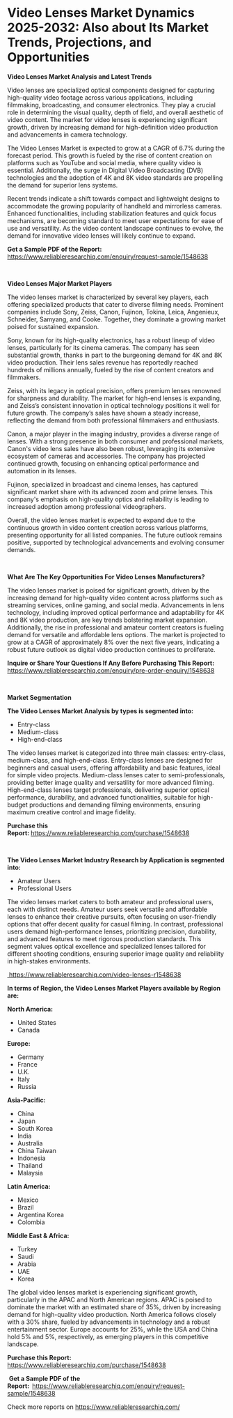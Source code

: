 <p><h1>Video Lenses Market Dynamics 2025-2032: Also about Its Market Trends, Projections, and Opportunities</h1></p><p><strong>Video Lenses Market Analysis and Latest Trends</strong></p>
<p><p>Video lenses are specialized optical components designed for capturing high-quality video footage across various applications, including filmmaking, broadcasting, and consumer electronics. They play a crucial role in determining the visual quality, depth of field, and overall aesthetic of video content. The market for video lenses is experiencing significant growth, driven by increasing demand for high-definition video production and advancements in camera technology.</p><p>The Video Lenses Market is expected to grow at a CAGR of 6.7% during the forecast period. This growth is fueled by the rise of content creation on platforms such as YouTube and social media, where quality video is essential. Additionally, the surge in Digital Video Broadcasting (DVB) technologies and the adoption of 4K and 8K video standards are propelling the demand for superior lens systems.</p><p>Recent trends indicate a shift towards compact and lightweight designs to accommodate the growing popularity of handheld and mirrorless cameras. Enhanced functionalities, including stabilization features and quick focus mechanisms, are becoming standard to meet user expectations for ease of use and versatility. As the video content landscape continues to evolve, the demand for innovative video lenses will likely continue to expand.</p></p>
<p><strong>Get a Sample PDF of the Report:&nbsp;</strong> <a href="https://www.reliableresearchiq.com/enquiry/request-sample/1548638?utm_campaign=3130&utm_medium=2&utm_source=Github&utm_content=ia&utm_term=05042025&utm_id=video-lenses">https://www.reliableresearchiq.com/enquiry/request-sample/1548638</a></p>
<p>&nbsp;</p>
<p><strong>Video Lenses Major Market Players</strong></p>
<p><p>The video lenses market is characterized by several key players, each offering specialized products that cater to diverse filming needs. Prominent companies include Sony, Zeiss, Canon, Fujinon, Tokina, Leica, Angenieux, Schneider, Samyang, and Cooke. Together, they dominate a growing market poised for sustained expansion.</p><p>Sony, known for its high-quality electronics, has a robust lineup of video lenses, particularly for its cinema cameras. The company has seen substantial growth, thanks in part to the burgeoning demand for 4K and 8K video production. Their lens sales revenue has reportedly reached hundreds of millions annually, fueled by the rise of content creators and filmmakers.</p><p>Zeiss, with its legacy in optical precision, offers premium lenses renowned for sharpness and durability. The market for high-end lenses is expanding, and Zeiss’s consistent innovation in optical technology positions it well for future growth. The company’s sales have shown a steady increase, reflecting the demand from both professional filmmakers and enthusiasts.</p><p>Canon, a major player in the imaging industry, provides a diverse range of lenses. With a strong presence in both consumer and professional markets, Canon's video lens sales have also been robust, leveraging its extensive ecosystem of cameras and accessories. The company has projected continued growth, focusing on enhancing optical performance and automation in its lenses.</p><p>Fujinon, specialized in broadcast and cinema lenses, has captured significant market share with its advanced zoom and prime lenses. This company's emphasis on high-quality optics and reliability is leading to increased adoption among professional videographers. </p><p>Overall, the video lenses market is expected to expand due to the continuous growth in video content creation across various platforms, presenting opportunity for all listed companies. The future outlook remains positive, supported by technological advancements and evolving consumer demands.</p></p>
<p>&nbsp;</p>
<p><strong>What Are The Key Opportunities For Video Lenses Manufacturers?</strong></p>
<p><p>The video lenses market is poised for significant growth, driven by the increasing demand for high-quality video content across platforms such as streaming services, online gaming, and social media. Advancements in lens technology, including improved optical performance and adaptability for 4K and 8K video production, are key trends bolstering market expansion. Additionally, the rise in professional and amateur content creators is fueling demand for versatile and affordable lens options. The market is projected to grow at a CAGR of approximately 8% over the next five years, indicating a robust future outlook as digital video production continues to proliferate.</p></p>
<p><strong>Inquire or Share Your Questions If Any Before Purchasing This Report:</strong> <a href="https://www.reliableresearchiq.com/enquiry/pre-order-enquiry/1548638?utm_campaign=3130&utm_medium=2&utm_source=Github&utm_content=ia&utm_term=05042025&utm_id=video-lenses">https://www.reliableresearchiq.com/enquiry/pre-order-enquiry/1548638</a></p>
<p>&nbsp;</p>
<p><strong>Market Segmentation</strong></p>
<p><strong>The Video Lenses Market Analysis by types is segmented into:</strong></p>
<p><ul><li>Entry-class</li><li>Medium-class</li><li>High-end-class</li></ul></p>
<p><p>The video lenses market is categorized into three main classes: entry-class, medium-class, and high-end-class. Entry-class lenses are designed for beginners and casual users, offering affordability and basic features, ideal for simple video projects. Medium-class lenses cater to semi-professionals, providing better image quality and versatility for more advanced filming. High-end-class lenses target professionals, delivering superior optical performance, durability, and advanced functionalities, suitable for high-budget productions and demanding filming environments, ensuring maximum creative control and image fidelity.</p></p>
<p><strong>Purchase this Report:&nbsp;</strong><a href="https://www.reliableresearchiq.com/purchase/1548638?utm_campaign=3130&utm_medium=2&utm_source=Github&utm_content=ia&utm_term=05042025&utm_id=video-lenses">https://www.reliableresearchiq.com/purchase/1548638</a></p>
<p>&nbsp;</p>
<p><strong>The Video Lenses Market Industry Research by Application is segmented into:</strong></p>
<p><ul><li>Amateur Users</li><li>Professional Users</li></ul></p>
<p><p>The video lenses market caters to both amateur and professional users, each with distinct needs. Amateur users seek versatile and affordable lenses to enhance their creative pursuits, often focusing on user-friendly options that offer decent quality for casual filming. In contrast, professional users demand high-performance lenses, prioritizing precision, durability, and advanced features to meet rigorous production standards. This segment values optical excellence and specialized lenses tailored for different shooting conditions, ensuring superior image quality and reliability in high-stakes environments.</p></p>
<p><a href="https://www.reliableresearchiq.com/video-lenses-r1548638?utm_campaign=3130&utm_medium=2&utm_source=Github&utm_content=ia&utm_term=05042025&utm_id=video-lenses">&nbsp;https://www.reliableresearchiq.com/video-lenses-r1548638</a></p>
<p><strong>In terms of Region, the Video Lenses Market Players available by Region are:</strong></p>
<p>
    <p> <strong> North America: </strong>
        <ul>
            <li>United States</li>
            <li>Canada</li>
        </ul>
        </p> 
    <p> <strong> Europe: </strong>
        <ul>
            <li>Germany</li>
            <li>France</li>
            <li>U.K.</li>
            <li>Italy</li>
            <li>Russia</li>
        </ul>
        </p> 
    <p> <strong> Asia-Pacific: </strong>
        <ul>
            <li>China</li>
            <li>Japan</li>
            <li>South Korea</li>
            <li>India</li>
            <li>Australia</li>
            <li>China Taiwan</li>
            <li>Indonesia</li>
            <li>Thailand</li>
            <li>Malaysia</li>
        </ul>
        </p> 
    <p> <strong> Latin America: </strong>
        <ul>
            <li>Mexico</li>
            <li>Brazil</li>
            <li>Argentina Korea</li>
            <li>Colombia</li>
        </ul>
        </p> 
    <p> <strong> Middle East & Africa: </strong>
        <ul>
            <li>Turkey</li>
            <li>Saudi</li>
            <li>Arabia</li>
            <li>UAE</li>
            <li>Korea</li>
        </ul>
    </p>
    </p>
<p><p>The global video lenses market is experiencing significant growth, particularly in the APAC and North American regions. APAC is poised to dominate the market with an estimated share of 35%, driven by increasing demand for high-quality video production. North America follows closely with a 30% share, fueled by advancements in technology and a robust entertainment sector. Europe accounts for 25%, while the USA and China hold 5% and 5%, respectively, as emerging players in this competitive landscape.</p></p>
<p><strong>Purchase this Report: </strong><a href="https://www.reliableresearchiq.com/purchase/1548638?utm_campaign=3130&utm_medium=2&utm_source=Github&utm_content=ia&utm_term=05042025&utm_id=video-lenses">https://www.reliableresearchiq.com/purchase/1548638</a></p>
<p>&nbsp;<strong>Get a Sample PDF of the Report:&nbsp;&nbsp;</strong><a href="https://www.reliableresearchiq.com/enquiry/request-sample/1548638?utm_campaign=3130&utm_medium=2&utm_source=Github&utm_content=ia&utm_term=05042025&utm_id=video-lenses">https://www.reliableresearchiq.com/enquiry/request-sample/1548638</a></p>
<p><strong></strong></p>
<p>Check more reports on <a href="https://www.reliableresearchiq.com/?utm_campaign=3130&utm_medium=2&utm_source=Github&utm_content=ia&utm_term=05042025&utm_id=video-lenses">https://www.reliableresearchiq.com/</a></p>